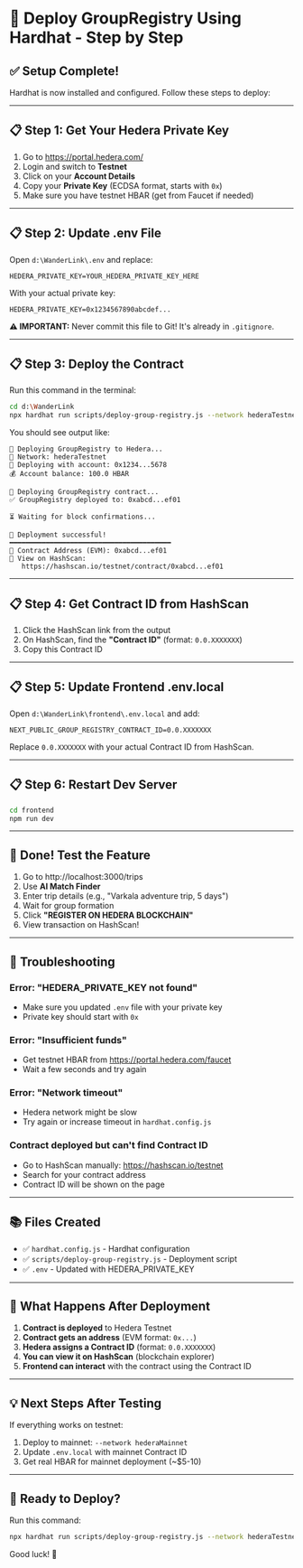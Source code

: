 # 🚀 Deploy GroupRegistry Using Hardhat - Step by Step

## ✅ Setup Complete!

Hardhat is now installed and configured. Follow these steps to deploy:

---

## 📋 Step 1: Get Your Hedera Private Key

1. Go to https://portal.hedera.com/
2. Login and switch to **Testnet**
3. Click on your **Account Details**
4. Copy your **Private Key** (ECDSA format, starts with `0x`)
5. Make sure you have testnet HBAR (get from Faucet if needed)

---

## 📋 Step 2: Update .env File

Open `d:\WanderLink\.env` and replace:

```env
HEDERA_PRIVATE_KEY=YOUR_HEDERA_PRIVATE_KEY_HERE
```

With your actual private key:

```env
HEDERA_PRIVATE_KEY=0x1234567890abcdef...
```

**⚠️ IMPORTANT:** Never commit this file to Git! It's already in `.gitignore`.

---

## 📋 Step 3: Deploy the Contract

Run this command in the terminal:

```bash
cd d:\WanderLink
npx hardhat run scripts/deploy-group-registry.js --network hederaTestnet
```

You should see output like:

```
🚀 Deploying GroupRegistry to Hedera...
📍 Network: hederaTestnet
👤 Deploying with account: 0x1234...5678
💰 Account balance: 100.0 HBAR

📝 Deploying GroupRegistry contract...
✅ GroupRegistry deployed to: 0xabcd...ef01

⏳ Waiting for block confirmations...

🎉 Deployment successful!
━━━━━━━━━━━━━━━━━━━━━━━━━━━━━━━━━━━━━━━━
📍 Contract Address (EVM): 0xabcd...ef01
🔗 View on HashScan:
   https://hashscan.io/testnet/contract/0xabcd...ef01
```

---

## 📋 Step 4: Get Contract ID from HashScan

1. Click the HashScan link from the output
2. On HashScan, find the **"Contract ID"** (format: `0.0.XXXXXXX`)
3. Copy this Contract ID

---

## 📋 Step 5: Update Frontend .env.local

Open `d:\WanderLink\frontend\.env.local` and add:

```env
NEXT_PUBLIC_GROUP_REGISTRY_CONTRACT_ID=0.0.XXXXXXX
```

Replace `0.0.XXXXXXX` with your actual Contract ID from HashScan.

---

## 📋 Step 6: Restart Dev Server

```bash
cd frontend
npm run dev
```

---

## 🎉 Done! Test the Feature

1. Go to http://localhost:3000/trips
2. Use **AI Match Finder**
3. Enter trip details (e.g., "Varkala adventure trip, 5 days")
4. Wait for group formation
5. Click **"REGISTER ON HEDERA BLOCKCHAIN"**
6. View transaction on HashScan!

---

## 🔧 Troubleshooting

### **Error: "HEDERA_PRIVATE_KEY not found"**
- Make sure you updated `.env` file with your private key
- Private key should start with `0x`

### **Error: "Insufficient funds"**
- Get testnet HBAR from https://portal.hedera.com/faucet
- Wait a few seconds and try again

### **Error: "Network timeout"**
- Hedera network might be slow
- Try again or increase timeout in `hardhat.config.js`

### **Contract deployed but can't find Contract ID**
- Go to HashScan manually: https://hashscan.io/testnet
- Search for your contract address
- Contract ID will be shown on the page

---

## 📚 Files Created

- ✅ `hardhat.config.js` - Hardhat configuration
- ✅ `scripts/deploy-group-registry.js` - Deployment script
- ✅ `.env` - Updated with HEDERA_PRIVATE_KEY

---

## 🎯 What Happens After Deployment

1. **Contract is deployed** to Hedera Testnet
2. **Contract gets an address** (EVM format: `0x...`)
3. **Hedera assigns a Contract ID** (format: `0.0.XXXXXXX`)
4. **You can view it on HashScan** (blockchain explorer)
5. **Frontend can interact** with the contract using the Contract ID

---

## 💡 Next Steps After Testing

If everything works on testnet:
1. Deploy to mainnet: `--network hederaMainnet`
2. Update `.env.local` with mainnet Contract ID
3. Get real HBAR for mainnet deployment (~$5-10)

---

## 🚀 Ready to Deploy?

Run this command:

```bash
npx hardhat run scripts/deploy-group-registry.js --network hederaTestnet
```

Good luck! 🎉
